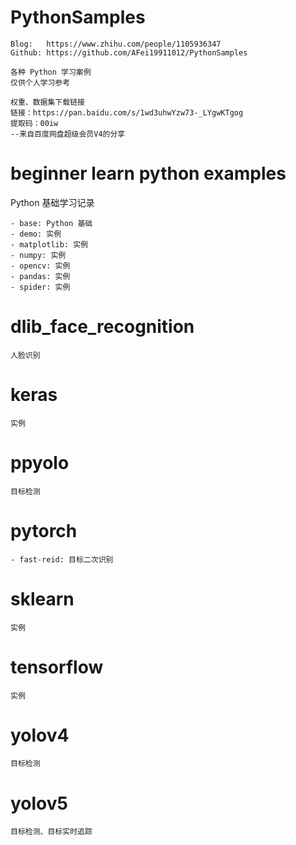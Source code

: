 # PythonSamples
```
Blog:   https://www.zhihu.com/people/1105936347
Github: https://github.com/AFei19911012/PythonSamples

各种 Python 学习案例
仅供个人学习参考

权重、数据集下载链接
链接：https://pan.baidu.com/s/1wd3uhwYzw73-_LYgwKTgog 
提取码：00iw 
--来自百度网盘超级会员V4的分享
```

# beginner learn python examples
Python 基础学习记录
```
- base: Python 基础
- demo: 实例
- matplotlib: 实例
- numpy: 实例
- opencv: 实例
- pandas: 实例
- spider: 实例
```

# dlib_face_recognition
```
人脸识别
```

# keras
```
实例
```

# ppyolo
```
目标检测
```

# pytorch
```
- fast-reid: 目标二次识别
```

# sklearn
```
实例
```

# tensorflow
```
实例
```

# yolov4
```
目标检测
```

# yolov5
```
目标检测、目标实时追踪
```

